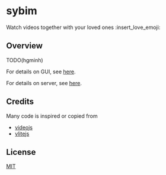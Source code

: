 # sybim

Watch videos together with your loved ones :insert_love_emoji:

## Overview

TODO(hgminh)

For details on GUI, see [here](gui/).

For details on server, see [here](server/).

## Credits

Many code is inspired or copied from

- [videojs](https://videojs.com/)
- [vlitejs](https://yoriiis.github.io/vlitejs/index.html)

## License

[MIT](https://choosealicense.com/licenses/mit/)
